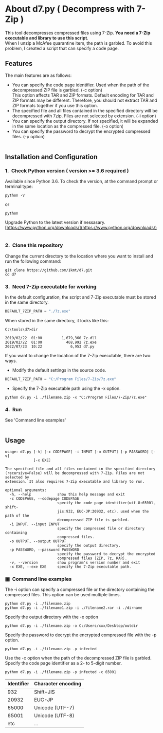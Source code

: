 # About d7&#46;py ( Decompress with 7-Zip )
This tool decompresses compressed files using 7-Zip.
**You need a 7-Zip executable and library to use this script.**  
When I unzip a McAfee quarantine item, the path is garbled. To avoid this problem, I created a script that can specify a code page.
&nbsp;  
## Features 
The main features are as follows:
- You can specify the code page identifier. Used when the path of the decompressed ZIP file is garbled. (-c option)  
This option affects TAR and ZIP formats. Default encoding for TAR and ZIP formats may be different. Therefore, you should not extract TAR and ZIP formats together if you use this option.
- The specified file and all files contained in the specified directory will be decompressed with 7zip. Files are not selected by extension. (-i option)
- You can specify the output directory. If not specified, it will be expanded in the same location as the compressed file. (-o option)
- You can specify the password to decrypt the encrypted compressed files. (-p option)
&nbsp;  
&nbsp;  
## Installation and Configuration
### 1.&nbsp;&nbsp;Check Python version ( version >= 3.6 required )
Available since Python 3.6.
To check the version, at the command prompt or terminal type:
```
python -V
```
or
```
python
```
Upgrade Python to the latest version if nessasary.  
[https://www.python.org/downloads/](https://www.python.org/downloads/)
&nbsp;  
### 2.&nbsp;&nbsp;Clone this repository
Change the current directory to the location where you want to install and run the following command:
```
git clone https://github.com/1kmt/d7.git
cd d7
```
### 3.&nbsp;&nbsp;Need 7-Zip executable for working
In the default configuration, the script and 7-Zip executable must be stored in the same directory.
```python
DEFAULT_7ZIP_PATH = "./7z.exe"
```
When stored in the same directory, it looks like this:
```
C:\tools\d7>dir

2019/02/22  01:00         1,679,360 7z.dll
2019/02/22  01:00           468,992 7z.exe
2022/07/23  10:22             6,953 d7.py
```
If you want to change the location of the 7-Zip executable, there are two ways.
- Modify the default settings in the source code.
```python
DEFAULT_7ZIP_PATH = "C:/Program Files/7-Zip/7z.exe"
```
- Specify the 7-Zip executable path using the -x option.
```
python d7.py -i ./filename.zip -x "C:/Program Files/7-Zip/7z.exe"
```
### 4.&nbsp;&nbsp;Run
See 'Command line examples'
&nbsp;  
&nbsp;  
## Usage
```
usage: d7.py [-h] [-c CODEPAGE] -i INPUT [-o OUTPUT] [-p PASSWORD] [-v]
             [-x EXE]

The specified file and all files contained in the specified directory
(recursive=False) will be decompressed with 7-Zip. Files are not selected by
extension. It also requires 7-Zip executable and library to run.

optional arguments:
  -h, --help            show this help message and exit
  -c CODEPAGE, --codepage CODEPAGE
                        specify the code page identifier(utf-8:65001, shift-
                        jis:932, EUC-JP:20932, etc). used when the path of the
                        decompressed ZIP file is garbled.
  -i INPUT, --input INPUT
                        specify the compressed file or directory containing
                        compressed files.
  -o OUTPUT, --output OUTPUT
                        specify the output directory.
  -p PASSWORD, --password PASSWORD
                        specify the password to decrypt the encrypted
                        compressed files (ZIP, 7z, RAR).
  -v, --version         show program's version number and exit
  -x EXE, --exe EXE     specify the 7-Zip executable path.
```
### &#9635;&nbsp;&nbsp;Command line examples
The -i option can specify a compressed file or the directory containing the compressed files.
This option can be used multiple times.
```
python d7.py -i ./filename.zip
python d7.py -i ./filename1.zip -i ./filename2.rar -i ./dirname
```
Specify the output directory with the -o option
```
python d7.py -i ./filename.zip -o C:/Users/xxx/Desktop/outdir
```
Specify the password to decrypt the encrypted compressed file with the -p option.
```
python d7.py -i ./filename.zip -p infected
```
Use the -c option when the path of the decompressed ZIP file is garbled.
Specify the code page identifier as a 2- to 5-digit number.
```
python d7.py -i ./filename.zip -p infected -c 65001
```
|Identifier|Character encoding|
| :--- | :--- |
|932|Shift-JIS|
|20932|EUC-JP|
|65000|Unicode (UTF-7)|
|65001|Unicode (UTF-8)|
|etc|...|
